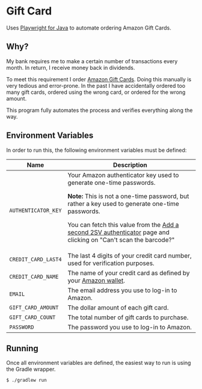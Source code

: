 # Gift Card

Uses [Playwright for Java](https://playwright.dev/java/) to automate ordering Amazon Gift Cards.

## Why?

My bank requires me to make a certain number of transactions every month. In return, I receive money back in dividends.

To meet this requirement I order [Amazon Gift Cards](https://www.amazon.com/gp/product/B086KKT3RX). Doing this manually is very tedious and error-prone. In the past I have accidentally ordered too many gift cards, ordered using the wrong card, or ordered for the wrong amount.

This program fully automates the process and verifies everything along the way.

## Environment Variables

In order to run this, the following environment variables must be defined:

| Name                | Description                                                                                                                                                                                                                                                                                                                                                                         |
|---------------------|-------------------------------------------------------------------------------------------------------------------------------------------------------------------------------------------------------------------------------------------------------------------------------------------------------------------------------------------------------------------------------------|
| `AUTHENTICATOR_KEY` | Your Amazon authenticator key used to generate one-time passwords.<p><b>Note:</b> This is not a one-time password, but rather a key used to generate one-time passwords.<p>You can fetch this value from the [Add a second 2SV authenticator](https://www.amazon.com/a/settings/approval/appbackup?ref=ch_adsec_addExtraApp_attempt) page and clicking on "Can't scan the barcode?" |
| `CREDIT_CARD_LAST4` | The last 4 digits of your credit card number, used for verification purposes.                                                                                                                                                                                                                                                                                                       |
| `CREDIT_CARD_NAME`  | The name of your credit card as defined by your [Amazon wallet](https://www.amazon.com/cpe/yourpayments/wallet).                                                                                                                                                                                                                                                                    |
| `EMAIL`             | The email address you use to log-in to Amazon.                                                                                                                                                                                                                                                                                                                                      |
| `GIFT_CARD_AMOUNT`  | The dollar amount of each gift card.                                                                                                                                                                                                                                                                                                                                                |
| `GIFT_CARD_COUNT`   | The total number of gift cards to purchase.                                                                                                                                                                                                                                                                                                                                         |
| `PASSWORD`          | The password you use to log-in to Amazon.                                                                                                                                                                                                                                                                                                                                           |

## Running

Once all environment variables are defined, the easiest way to run is using the Gradle wrapper.

```shell
$ ./gradlew run
```
